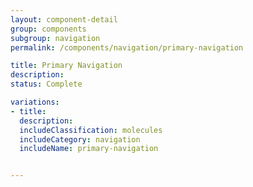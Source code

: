 ```yaml
---
layout: component-detail
group: components
subgroup: navigation
permalink: /components/navigation/primary-navigation

title: Primary Navigation
description:
status: Complete

variations:
- title:
  description:
  includeClassification: molecules
  includeCategory: navigation
  includeName: primary-navigation


---
```

